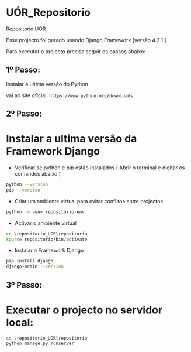 # UÓR_Repositorio
Repositório UÓR

Esse projecto foi gerado usando Django Framework [versão 4.2.1 ] 


Para executar o projecto precisa seguir os passos abaixo:

## 1º Passo:

Instalar a ultima versão do Python

vai ao site oficial: `https://www.python.org/downloads`

## 2º Passo:

# Instalar a ultima versão da Framework Django

 - Verificar se python e pip estão instalados ( Abrir o terminal e digitar os comandos abaixo )

```bash
python --version
pip --version
```

-  Criar um ambiente virtual para evitar conflitos entre projectos

  ```bash
python -m venv repositorio-env

```

-  Activar o ambiente virtual

  ```bash
cd \repositorio_UOR\repositorio
source repositorio/bin/activate

```

-  Instalar a Framework Django

  ```bash
pip install django
django-admin --version

```  

## 3º Passo:

# Executar o projecto no servidor local:

  ```bash
cd \repositorio_UOR\repositorio
python manage.py runserver

```  

